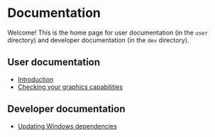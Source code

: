 # Documentation

Welcome! This is the home page for user documentation (in the `user` directory) and developer documentation (in the `dev` directory).


## User documentation

-   [Introduction](user/intro.md)
-   [Checking your graphics capabilities](user/check_capabilities.md)


## Developer documentation

-   [Updating Windows dependencies](dev/updating_win_deps.md)
